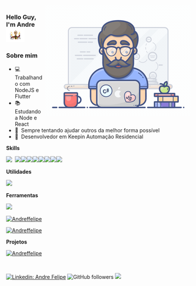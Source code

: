 

<!--
**Andreffelipe/Andreffelipe** is a ✨ _special_ ✨ repository because its `README.md` (this file) appears on your GitHub profile.

Here are some ideas to get you started:

- 🔭 I’m currently working on ...
- 🌱 I’m currently learning ...
- 👯 I’m looking to collaborate on ...
- 🤔 I’m looking for help with ...
- 💬 Ask me about ...
- 📫 How to reach me: ...
- 😄 Pronouns: ...
- ⚡ Fun fact: ...
-->

<img align="right" width="400" height="300" src="./img/programmer.gif">

### Hello Guy, I'm Andre  <img src="./img/drum.gif" width="50">

### Sobre mim

- 💻&nbsp; Trabalhando com NodeJS e Flutter
- 📚&nbsp; Estudando a Node e React
- 💜&nbsp; Sempre tentando ajudar outros da melhor forma possível
- 🧒&nbsp; Desenvolvedor em Keepin Automação Residencial

**Skills**

<img src="https://img.shields.io/badge/JavaScript-5C2D91?style=for-the-badge&logo=javascript&logoColor=white">&nbsp;&nbsp;<img src="https://img.shields.io/badge/TypeScript-007ACC?style=for-the-badge&logo=typescript&logoColor=white"><img src="https://img.shields.io/badge/Node.js-43853D?style=for-the-badge&logo=node.js&logoColor=white"><img src="https://img.shields.io/badge/Go-00ADD8?style=for-the-badge&logo=go&logoColor=white"><img src="https://img.shields.io/badge/Dart-000000?style=for-the-badge&logo=dart&logoColor=white"><img src="https://img.shields.io/badge/PostgreSQL-316192?style=for-the-badge&logo=postgresql&logoColor=white"><img src="https://img.shields.io/badge/MongoDB-4EA94B?style=for-the-badge&logo=mongodb&logoColor=white"><img src="https://img.shields.io/badge/Docker-2496ED?style=for-the-badge&logo=docker&logoColor=white"><img src="https://img.shields.io/badge/Git-E34F26?style=for-the-badge&logo=git&logoColor=white">


**Utilidades**

<img src="https://img.shields.io/badge/Insomnia-6603FC?style=for-the-badge&logo=insomnia&logoColor=white">

**Ferramentas**

<img src="https://img.shields.io/badge/Visual%20Studio%20Code-ffffff?style=for-the-badge&logo=visual-studio-code&logoColor=blue">

 
<br/>

[![Andreffelipe](https://github-readme-stats.vercel.app/api?username=Andreffelipe&theme=dracula)](https://github.com/Andreffelipe/)

[![Andreffelipe](https://github-readme-stats.vercel.app/api/top-langs/?username=Andreffelipe&hide=html&layout=compact&theme=dracula)](https://github.com/Andreffelipe/)

**Projetos**

[![Andreffelipe](https://github-readme-stats.vercel.app/api/pin/?username=Andreffelipe&repo=starwars-api&theme=dracula)](https://github.com/Andreffelipe/starwars-api)

<br/>

[![Linkedin: Andre Felipe](https://img.shields.io/badge/-andrefelipe-blue?style=flat-square&logo=Linkedin&logoColor=white&link=https://www.linkedin.com/in/andre-felipe-4a0029115/)](https://www.linkedin.com/in/andre-felipe-4a0029115/)
![GitHub followers](https://img.shields.io/github/followers/Andreffelipe?label=Follow&style=social)
![](https://visitor-badge.glitch.me/badge?page_id=Andreffelipe.Andreffelipe)
